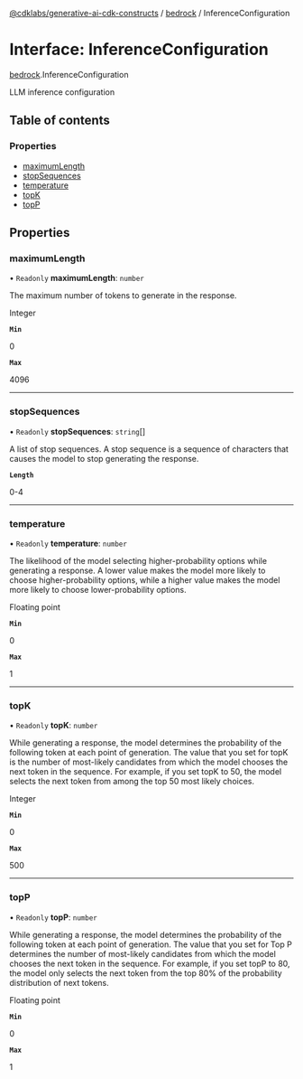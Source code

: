 [@cdklabs/generative-ai-cdk-constructs](../README.md) / [bedrock](../modules/bedrock.md) / InferenceConfiguration

# Interface: InferenceConfiguration

[bedrock](../modules/bedrock.md).InferenceConfiguration

LLM inference configuration

## Table of contents

### Properties

- [maximumLength](bedrock.InferenceConfiguration.md#maximumlength)
- [stopSequences](bedrock.InferenceConfiguration.md#stopsequences)
- [temperature](bedrock.InferenceConfiguration.md#temperature)
- [topK](bedrock.InferenceConfiguration.md#topk)
- [topP](bedrock.InferenceConfiguration.md#topp)

## Properties

### maximumLength

• `Readonly` **maximumLength**: `number`

The maximum number of tokens to generate in the response.

Integer

**`Min`**

0

**`Max`**

4096

___

### stopSequences

• `Readonly` **stopSequences**: `string`[]

A list of stop sequences. A stop sequence is a sequence of characters that
causes the model to stop generating the response.

**`Length`**

0-4

___

### temperature

• `Readonly` **temperature**: `number`

The likelihood of the model selecting higher-probability options while
generating a response. A lower value makes the model more likely to choose
higher-probability options, while a higher value makes the model more
likely to choose lower-probability options.

Floating point

**`Min`**

0

**`Max`**

1

___

### topK

• `Readonly` **topK**: `number`

While generating a response, the model determines the probability of the
following token at each point of generation. The value that you set for
topK is the number of most-likely candidates from which the model chooses
the next token in the sequence. For example, if you set topK to 50, the
model selects the next token from among the top 50 most likely choices.

Integer

**`Min`**

0

**`Max`**

500

___

### topP

• `Readonly` **topP**: `number`

While generating a response, the model determines the probability of the
following token at each point of generation. The value that you set for
Top P determines the number of most-likely candidates from which the model
chooses the next token in the sequence. For example, if you set topP to
80, the model only selects the next token from the top 80% of the
probability distribution of next tokens.

Floating point

**`Min`**

0

**`Max`**

1
